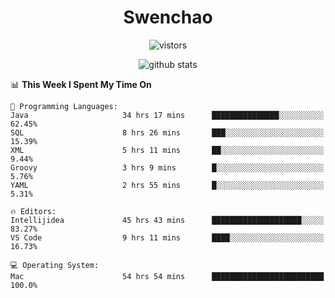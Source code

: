 <h1 align="center">Swenchao</h3>

<p align="center">
  <img src="https://visitor-badge.glitch.me/badge?page_id=Swenchao" alt="vistors" />
</p>

<p align="center">
  <img src="https://github-readme-stats.vercel.app/api?username=Swenchao&count_private=true&show_icons=true&theme=vue-dark&hide_title=true" alt="github stats" />
</p>

<!--START_SECTION:waka-->
📊 **This Week I Spent My Time On** 

```text
💬 Programming Languages: 
Java                     34 hrs 17 mins      ███████████████░░░░░░░░░░   62.45% 
SQL                      8 hrs 26 mins       ███░░░░░░░░░░░░░░░░░░░░░░   15.39% 
XML                      5 hrs 11 mins       ██░░░░░░░░░░░░░░░░░░░░░░░   9.44% 
Groovy                   3 hrs 9 mins        █░░░░░░░░░░░░░░░░░░░░░░░░   5.76% 
YAML                     2 hrs 55 mins       █░░░░░░░░░░░░░░░░░░░░░░░░   5.31%

🔥 Editors: 
Intellijidea             45 hrs 43 mins      ████████████████████░░░░░   83.27% 
VS Code                  9 hrs 11 mins       ████░░░░░░░░░░░░░░░░░░░░░   16.73%

💻 Operating System: 
Mac                      54 hrs 54 mins      █████████████████████████   100.0%

```


<!--END_SECTION:waka-->

